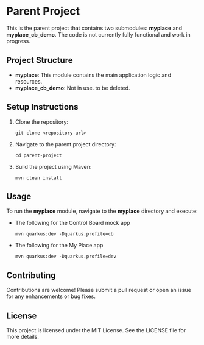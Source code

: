 # Parent Project

This is the parent project that contains two submodules: **myplace** and **myplace_cb_demo**.
The code is not currently fully functional and work in progress.

## Project Structure

- **myplace**: This module contains the main application logic and resources.
- **myplace_cb_demo**: Not in use. to be deleted.

## Setup Instructions

1. Clone the repository:
   ```
   git clone <repository-url>
   ```

2. Navigate to the parent project directory:
   ```
   cd parent-project
   ```

3. Build the project using Maven:
   ```
   mvn clean install
   ```

## Usage

To run the **myplace** module, navigate to the **myplace** directory and execute:
- The following for the Control Board mock app
  ```
  mvn quarkus:dev -Dquarkus.profile=cb
  ```
- The following for the My Place app
  ```
  mvn quarkus:dev -Dquarkus.profile=dev
  ```

## Contributing

Contributions are welcome! Please submit a pull request or open an issue for any enhancements or bug fixes.

## License

This project is licensed under the MIT License. See the LICENSE file for more details.
